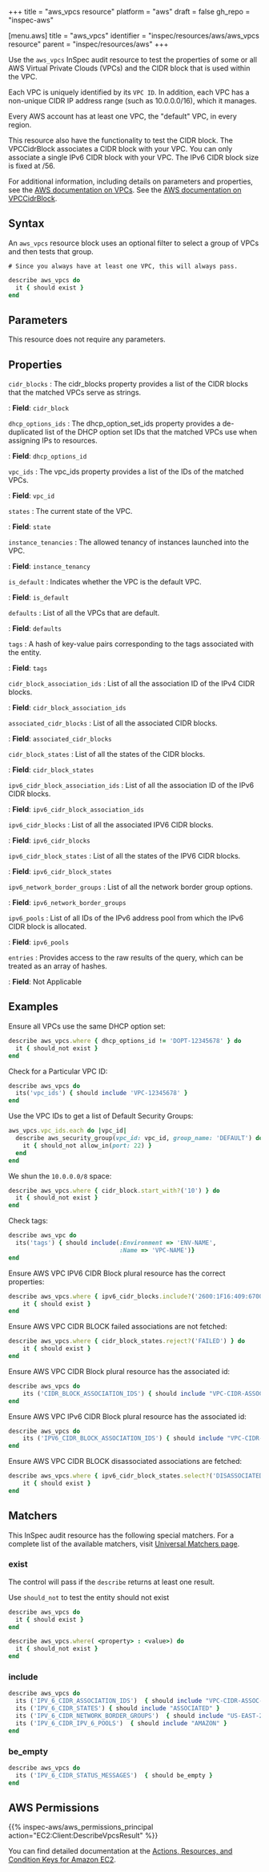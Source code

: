 +++
title = "aws_vpcs resource"
platform = "aws"
draft = false
gh_repo = "inspec-aws"

[menu.aws]
title = "aws_vpcs"
identifier = "inspec/resources/aws/aws_vpcs resource"
parent = "inspec/resources/aws"
+++

Use the `aws_vpcs` InSpec audit resource to test the properties of some or all AWS Virtual Private Clouds (VPCs) and the CIDR block that is used within the VPC.

Each VPC is uniquely identified by its `VPC ID`. In addition, each VPC has a non-unique CIDR IP address range (such as 10.0.0.0/16), which it manages.

Every AWS account has at least one VPC, the "default" VPC, in every region.

This resource also have the functionality to test the CIDR block. The VPCCidrBlock associates a CIDR block with your VPC. You can only associate a single IPv6 CIDR block with your VPC. The IPv6 CIDR block size is fixed at /56.

For additional information, including details on parameters and properties, see the [AWS documentation on VPCs](https://docs.aws.amazon.com/vpc/latest/userguide/what-is-amazon-vpc.html).
See the [AWS documentation on VPCCidrBlock](https://docs.aws.amazon.com/AWSCloudFormation/latest/UserGuide/aws-resource-ec2-vpccidrblock.html).

## Syntax

An `aws_vpcs` resource block uses an optional filter to select a group of VPCs and then tests that group.

    # Since you always have at least one VPC, this will always pass.

```ruby
describe aws_vpcs do
  it { should exist }
end
```

## Parameters

This resource does not require any parameters.

## Properties

`cidr_blocks`
: The cidr_blocks property provides a list of the CIDR blocks that the matched VPCs serve as strings.

: **Field**: `cidr_block`

`dhcp_options_ids`
: The dhcp_option_set_ids property provides a de-duplicated list of the DHCP option set IDs that the matched VPCs use when assigning IPs to resources.

: **Field**: `dhcp_options_id`

`vpc_ids`
: The vpc_ids property provides a list of the IDs of the matched VPCs.

: **Field**: `vpc_id`

`states`
: The current state of the VPC.

: **Field**: `state`

`instance_tenancies`
: The allowed tenancy of instances launched into the VPC.

: **Field**: `instance_tenancy`

`is_default`
: Indicates whether the VPC is the default VPC.

: **Field**: `is_default`

`defaults`
: List of all the VPCs that are default.

: **Field**: `defaults`

`tags`
: A hash of key-value pairs corresponding to the tags associated with the entity.

: **Field**: `tags`

`cidr_block_association_ids`
: List of all the association ID of the IPv4 CIDR blocks.

: **Field**: `cidr_block_association_ids`

`associated_cidr_blocks`
: List of all the associated CIDR blocks.

: **Field**: `associated_cidr_blocks`

`cidr_block_states`
: List of all the states of the CIDR blocks.

: **Field**: `cidr_block_states`

`ipv6_cidr_block_association_ids`
: List of all the association ID of the IPv6 CIDR blocks.

: **Field**: `ipv6_cidr_block_association_ids`

`ipv6_cidr_blocks`
: List of all the associated IPV6 CIDR blocks.

: **Field**: `ipv6_cidr_blocks`

`ipv6_cidr_block_states`
: List of all the states of the IPV6 CIDR blocks.

: **Field**: `ipv6_cidr_block_states`

`ipv6_network_border_groups`
: List of all the network border group options.

: **Field**: `ipv6_network_border_groups`

`ipv6_pools`
: List of all IDs of the IPv6 address pool from which the IPv6 CIDR block is allocated.

: **Field**: `ipv6_pools`

`entries`
: Provides access to the raw results of the query, which can be treated as an array of hashes.

: **Field**: Not Applicable

## Examples

Ensure all VPCs use the same DHCP option set:

```ruby
describe aws_vpcs.where { dhcp_options_id != 'DOPT-12345678' } do
  it { should_not exist }
end
```

Check for a Particular VPC ID:

```ruby
describe aws_vpcs do
  its('vpc_ids') { should include 'VPC-12345678' }
end
```

Use the VPC IDs to get a list of Default Security Groups:

```ruby
aws_vpcs.vpc_ids.each do |vpc_id|
  describe aws_security_group(vpc_id: vpc_id, group_name: 'DEFAULT') do
    it { should_not allow_in(port: 22) }
  end
end
```

We shun the `10.0.0.0/8` space:

```ruby
describe aws_vpcs.where { cidr_block.start_with?('10') } do
  it { should_not exist }
end
```

Check tags:

```ruby
describe aws_vpc do
  its('tags') { should include(:Environment => 'ENV-NAME',
                               :Name => 'VPC-NAME')}
end
```

Ensure AWS VPC IPV6 CIDR Block plural resource has the correct properties:

```ruby
describe aws_vpcs.where { ipv6_cidr_blocks.include?('2600:1F16:409:6700::/56') } do
    it { should exist }
end
```

Ensure AWS VPC CIDR BLOCK failed associations are not fetched:

```ruby
describe aws_vpcs.where { cidr_block_states.reject?('FAILED') } do
    it { should exist }
end
```

Ensure AWS VPC CIDR Block plural resource has the associated id:

```ruby
describe aws_vpcs do
    its ('CIDR_BLOCK_ASSOCIATION_IDS') { should include "VPC-CIDR-ASSOC-0123456789" }
end
```

Ensure AWS VPC IPv6 CIDR Block plural resource has the associated id:

```ruby
describe aws_vpcs do
    its ('IPV6_CIDR_BLOCK_ASSOCIATION_IDS') { should include "VPC-CIDR-ASSOC-0123456789" }
end
```

Ensure AWS VPC CIDR BLOCK disassociated associations are fetched:

```ruby
describe aws_vpcs.where { ipv6_cidr_block_states.select?('DISASSOCIATED') } do
    it { should exist }
end
```

## Matchers

This InSpec audit resource has the following special matchers. For a complete list of the available matchers, visit [Universal Matchers page](https://www.inspec.io/docs/reference/matchers/).

### exist

The control will pass if the `describe` returns at least one result.

Use `should_not` to test the entity should not exist

```ruby
describe aws_vpcs do
  it { should exist }
end
```

```ruby
describe aws_vpcs.where( <property> : <value>) do
  it { should_not exist }
end
```

### include

```ruby
describe aws_vpcs do
  its ('IPV_6_CIDR_ASSOCIATION_IDS')  { should include "VPC-CIDR-ASSOC-0123456789" }
  its ('IPV_6_CIDR_STATES') { should include "ASSOCIATED" }
  its ('IPV_6_CIDR_NETWORK_BORDER_GROUPS')  { should include "US-EAST-2" }
  its ('IPV_6_CIDR_IPV_6_POOLS')  { should include "AMAZON" }
end
```

### be_empty

```ruby
describe aws_vpcs do
  its ('IPV_6_CIDR_STATUS_MESSAGES')  { should be_empty }
end
```

## AWS Permissions

{{% inspec-aws/aws_permissions_principal action="EC2:Client:DescribeVpcsResult" %}}

You can find detailed documentation at the [Actions, Resources, and Condition Keys for Amazon EC2](https://docs.aws.amazon.com/IAM/latest/UserGuide/list_amazonec2.html).
